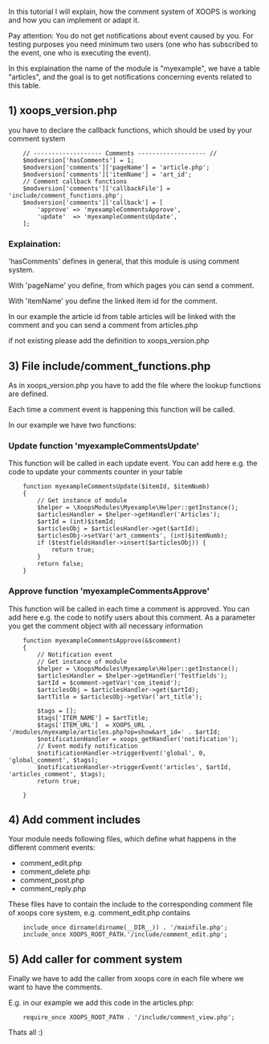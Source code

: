 In this tutorial I will explain, how the comment system of XOOPS is working and how you can implement or adapt it.

Pay attention:
You do not get notifications about event caused by you. For testing purposes you need minimum two users (one who has subscribed to the event, one who is executing the event).

In this explaination the name of the module is "myexample", we have a table "articles", and the goal is to get notifications concerning events related to this table.

## 1) xoops_version.php
you have to declare the callback functions, which should be used by your comment system

        // ------------------- Comments ------------------- //
        $modversion['hasComments'] = 1;
        $modversion['comments']['pageName'] = 'article.php';
        $modversion['comments']['itemName'] = 'art_id';
        // Comment callback functions
        $modversion['comments']['callbackFile'] = 'include/comment_functions.php';
        $modversion['comments']['callback'] = [
        	'approve' => 'myexampleCommentsApprove',
        	'update'  => 'myexampleCommentsUpdate',
        ];

### Explaination:
'hasComments' defines in general, that this module is using comment system.

With 'pageName' you define, from which pages you can send a comment.

With 'itemName' you define the linked item id for the comment.

In our example the article id from table articles will be linked with the comment and you can send a comment from articles.php

if not existing please add the definition to xoops_version.php

## 3) File include/comment_functions.php

As in xoops_version.php you have to add the file where the lookup functions are defined.

Each time a comment event is happening this function will be called.

In our example we have two functions:

### Update function 'myexampleCommentsUpdate'

This function will be called in each update event. You can add here e.g. the code to update your comments counter in your table

        function myexampleCommentsUpdate($itemId, $itemNumb)
        {
            // Get instance of module
            $helper = \XoopsModules\Myexample\Helper::getInstance();
            $articlesHandler = $helper->getHandler('Articles');
            $artId = (int)$itemId;
            $articlesObj = $articlesHandler->get($artId);
            $articlesObj->setVar('art_comments', (int)$itemNumb);
            if ($testfieldsHandler->insert($articlesObj)) {
                return true;
            }
            return false;
        }

### Approve function 'myexampleCommentsApprove'

This function will be called in each time a comment is approved. You can add here e.g. the code to notify users about this comment.
As a parameter you get the comment object with all necessary information
        
        function myexampleCommentsApprove(&$comment)
        {
            // Notification event
            // Get instance of module
            $helper = \XoopsModules\Myexample\Helper::getInstance();
            $articlesHandler = $helper->getHandler('Testfields');
            $artId = $comment->getVar('com_itemid');
            $articlesObj = $articlesHandler->get($artId);
            $artTitle = $articlesObj->getVar('art_title');
        
            $tags = [];
            $tags['ITEM_NAME'] = $artTitle;
            $tags['ITEM_URL']  = XOOPS_URL . '/modules/myexample/articles.php?op=show&art_id=' . $artId;
            $notificationHandler = xoops_getHandler('notification');
            // Event modify notification
            $notificationHandler->triggerEvent('global', 0, 'global_comment', $tags);
            $notificationHandler->triggerEvent('articles', $artId, 'articles_comment', $tags);
            return true;
        
        }

## 4) Add comment includes
Your module needs following files, which define what happens in the different comment events:

  * comment_edit.php
  * comment_delete.php
  * comment_post.php
  * comment_reply.php
  
These files have to contain the include to the corresponding comment file of xoops core system, 
e.g. comment_edit.php contains

        include_once dirname(dirname(__DIR__)) . '/mainfile.php';
        include_once XOOPS_ROOT_PATH.'/include/comment_edit.php';

## 5) Add caller for comment system

Finally we have to add the caller from xoops core in each file where we want to have the comments.

E.g. in our example we add this code in the articles.php: 

        require_once XOOPS_ROOT_PATH . '/include/comment_view.php';





Thats all :)
